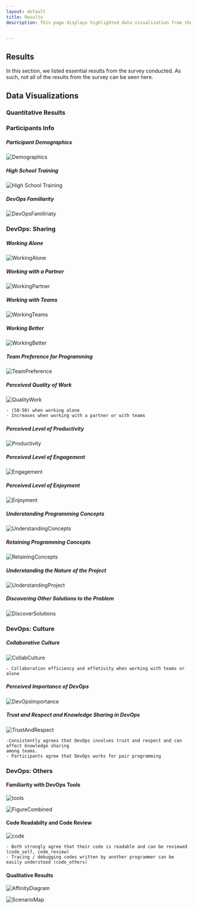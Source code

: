 ```yaml
---
layout: default
title: Results 
description: This page displays highlighted data visualization from the results of the survey


---
```


## Results

In this section, we listed essential results from the survey conducted. As such, not all of the results from the survey can be seen here. 

## Data Visualizations


### Quantitative Results

### Participants Info

##### Participant Demographics
![Demographics](/assets/img/demographics.png)

##### High School Training
![High School Training](/assets/img/hstraining.png)

##### DevOps Familiarity
![DevOpsFamiliriaty](/assets/img/devops-familiarity.png)

### DevOps: Sharing

##### Working Alone 
![WorkingAlone](/assets/img/working-alone.png)

##### Working with a Partner
![WorkingPartner](/assets/img/working-partner.png)

##### Working with Teams
![WorkingTeams](/assets/img/working-team.png)

##### Working Better
![WorkingBetter](/assets/img/work-better.png)

##### Team Preference for Programming
![TeamPreference](/assets/img/team-preference.png)


##### Perceived Quality of Work
![QualityWork](/assets/img/quality-work.png)
    
    - (50-50) when working alone 
    - Increases when working with a partner or with teams 

##### Perceived Level of Productivity
![Productivity](/assets/img/productivity.png)
    

##### Perceived Level of Engagement
![Engagement](/assets/img/engagement.png)
    

##### Perceived Level of Enjoyment
![Enjoyment](/assets/img/enjoyment.png)
    

##### Understanding Programming Concepts 
![UnderstandingConcepts](/assets/img/understanding-concepts.png)
    

##### Retaining Programming Concepts 
![RetainingConcepts](/assets/img/retaining-concepts.png)
    
##### Understanding the Nature of the Project 
![UnderstandingProject](/assets/img/understand-nature.png)

##### Discovering Other Solutions to the Problem 
![DiscoverSolutions](/assets/img/discover-solutions.png)

### DevOps: Culture

##### Collaborative Culture 
![CollabCulture](/assets/img/collab-eff.png)

    - Collaboration efficiency and effetivity when working with teams or alone

##### Perceived Importance of DevOps 
![DevOpsImportance](/assets/img/devops-importance.png)

##### Trust and Respect and Knowledge Sharing in DevOps 
![TrustAndRespect](/assets/img/trustandrespect.png)

    -Consistently agrees that DevOps involves trust and respect and can affect knowledge sharing 
    among teams.
    - Participants agree that DevOps works for pair programming 

### DevOps: Others

#### Familiarity with DevOps Tools
![tools](/assets/img/familiarity-tools.png)

![FigureCombined](/assets/img/tools-summary.png)

#### Code Readabilty and Code Review
![code](/assets/img/code.png)

    - Both strongly agree that their code is readable and can be reviewed (code_self, code_review)
    - Tracing / debugging codes written by another programmer can be easily understood (code_others)




#### Qualitative Results

![AffinityDiagram](/assets/img/affinity-diagram.png)

![ScenarioMap](/assets/img/scenario-map.png)